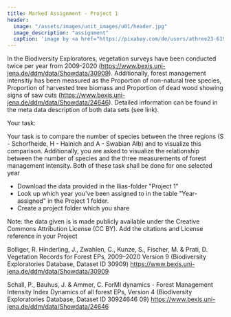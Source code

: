 ```yaml
---
title: Marked Assignment - Project 1
header:
  image: "/assets/images/unit_images/u01/header.jpg"
  image_description: "assignment"
  caption: 'image by <a href="https://pixabay.com/de/users/athree23-6195572/?utm_source=link-attribution&utm_medium=referral&utm_campaign=image&utm_content=4855963">Adrian</a> on <a href="https://pixabay.com/de//?utm_source=link-attribution&utm_medium=referral&utm_campaign=image&utm_content=4855963">Pixabay</a>'
---
```


In the Biodiversity Exploratores, vegetation surveys have been conducted twice per year from 2009-2020 (https://www.bexis.uni-jena.de/ddm/data/Showdata/30909). Additionally, forest management intensitiy has been measured as the Proportion of non-natural tree species, Proportion of harvested tree biomass and Proportion of dead wood showing signs of saw cuts (https://www.bexis.uni-jena.de/ddm/data/Showdata/24646). Detailed information can be found in the meta data description of both data sets (see link).

Your task:

Your task is to compare the number of species between the three regions (S - Schorfheide, H - Hainich and A - Swabian Alb) and to visualize this comparison. Additionally, you are asked to visualize the relationship between the number of species and the three measurements of forest management intensity. Both of these task shall be done for one selected year

- Download the data provided in the Ilias-folder "Project 1"
- Look up which year you've been assigned to in the table "Year-assigned" in the Project 1 folder.
- Create a project folder which you share

Note: the data given is is made publicly available under the Creative Commons Attribution License (CC BY). Add the citations and License reference in your Project

Bolliger, R. Hinderling, J., Zwahlen, C., Kunze, S., Fischer, M. & Prati, D. Vegetation Records for Forest EPs, 2009–2020 Version 9 (Biodiversity Exploratories Database, Dataset ID 30909) https://www.bexis.uni-jena.de/ddm/data/Showdata/30909  


Schall, P., Bauhus, J. & Ammer, C.  ForMI dynamics - Forest Management Intensity Index Dynamics of all forest EPs, Version 4 (Biodiversity Exploratories Database, Dataset ID 30924646 09) https://www.bexis.uni-jena.de/ddm/data/Showdata/24646